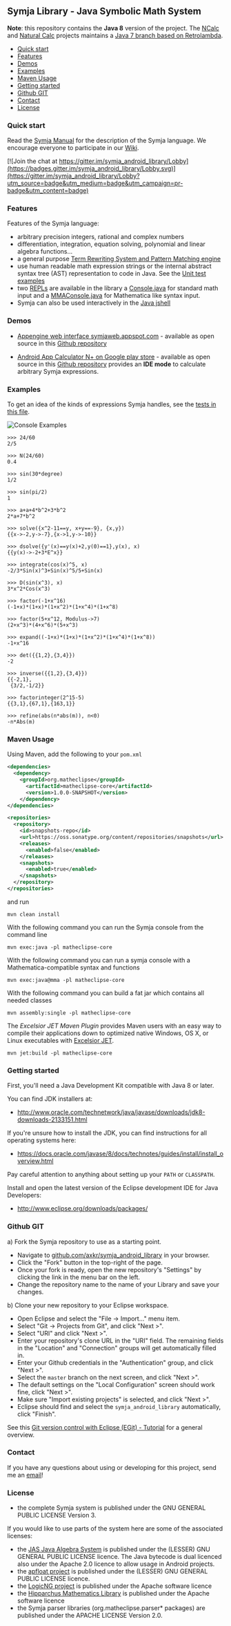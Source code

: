 ## Symja Library - Java Symbolic Math System

**Note**: this repository contains the **Java 8** version of the project. The [NCalc](https://github.com/tranleduy2000/ncalc) and [Natural Calc](https://github.com/tranleduy2000/naturalcalc)  projects maintains a [Java 7 branch based on Retrolambda](https://github.com/tranleduy2000/symja_android_library).

- [Quick start](#quick-start) 
- [Features](#features)
- [Demos](#demos)
- [Examples](#examples)
- [Maven Usage](#maven-usage)
- [Getting started](#getting-started)
- [Github GIT](#github-git)
- [Contact](#contact)
- [License](#license)
 
### Quick start 

Read the [Symja Manual](symja_android_library/doc/index.md) for the description of the Symja language. We encourage everyone to participate in our [Wiki](https://github.com/axkr/symja_android_library/wiki).

[![Join the chat at https://gitter.im/symja_android_library/Lobby](https://badges.gitter.im/symja_android_library/Lobby.svg)](https://gitter.im/symja_android_library/Lobby?utm_source=badge&utm_medium=badge&utm_campaign=pr-badge&utm_content=badge)

### Features

Features of the Symja language:

* arbitrary precision integers, rational and complex numbers
* differentiation, integration, equation solving, polynomial and linear algebra functions...
* a general purpose [Term Rewriting System and Pattern Matching engine](symja_android_library/doc/functions-and-patterns.md)
* use human readable math expression strings or the internal abstract syntax tree (AST) representation to code in Java. See the [Unit test examples](symja_android_library/matheclipse-core/src/test/java/org/matheclipse/core/system/LowercaseTestCase.java)
* two [REPLs](https://en.wikipedia.org/wiki/Read%E2%80%93eval%E2%80%93print_loop) are available in the library a [Console.java](https://github.com/axkr/symja_android_library/blob/master/symja_android_library/matheclipse-core/src/main/java/org/matheclipse/core/eval/Console.java) for standard math input and a [MMAConsole.java](https://github.com/axkr/symja_android_library/blob/master/symja_android_library/matheclipse-core/src/main/java/org/matheclipse/core/eval/MMAConsole.java) for Mathematica like syntax input.
* Symja can also be used interactively in the [Java jshell](https://github.com/axkr/symja_android_library/wiki/JShell-usage)

### Demos

* [Appengine web interface symjaweb.appspot.com](http://symjaweb.appspot.com/) - available as open source in this [Github repository](https://github.com/axkr/symja_web) 

* [Android App Calculator N+ on Google play store](https://play.google.com/store/apps/details?id=com.duy.calculator.free) - available as open source in this [Github repository](https://github.com/tranleduy2000/ncalc) provides an **IDE mode** to calculate arbitrary Symja expressions.

### Examples

To get an idea of the kinds of expressions Symja handles, see the [tests in this file](https://github.com/axkr/symja_android_library/blob/master/symja_android_library/matheclipse-core/src/test/java/org/matheclipse/core/system/LowercaseTestCase.java).

![Console Examples](console.gif)

```mma
>>> 24/60
2/5

>>> N(24/60)
0.4

>>> sin(30*degree)
1/2

>>> sin(pi/2)
1

>>> a+a+4*b^2+3*b^2
2*a+7*b^2

>>> solve({x^2-11==y, x+y==-9}, {x,y})
{{x->-2,y->-7},{x->1,y->-10}}

>>> dsolve({y'(x)==y(x)+2,y(0)==1},y(x), x)
{{y(x)->-2+3*E^x}}

>>> integrate(cos(x)^5, x)
-2/3*Sin(x)^3+Sin(x)^5/5+Sin(x)

>>> D(sin(x^3), x)
3*x^2*Cos(x^3)

>>> factor(-1+x^16)
(-1+x)*(1+x)*(1+x^2)*(1+x^4)*(1+x^8)

>>> factor(5+x^12, Modulus->7)
(2+x^3)*(4+x^6)*(5+x^3)

>>> expand((-1+x)*(1+x)*(1+x^2)*(1+x^4)*(1+x^8))
-1+x^16

>>> det({{1,2},{3,4}})
-2

>>> inverse({{1,2},{3,4}})
{{-2,1},
 {3/2,-1/2}}

>>> factorinteger(2^15-5)
{{3,1},{67,1},{163,1}}

>>> refine(abs(n*abs(m)), n<0)
-n*Abs(m)
```


### Maven Usage

Using Maven, add the following to your `pom.xml`

```xml
<dependencies>
  <dependency>
    <groupId>org.matheclipse</groupId>
      <artifactId>matheclipse-core</artifactId>
	  <version>1.0.0-SNAPSHOT</version>
    </dependency>
</dependencies>

<repositories> 
  <repository>
    <id>snapshots-repo</id>
    <url>https://oss.sonatype.org/content/repositories/snapshots</url>
    <releases>
      <enabled>false</enabled>
    </releases>
    <snapshots>
      <enabled>true</enabled>
    </snapshots>
  </repository>
</repositories>
```

and run

```
mvn clean install
```

With the following command you can run the Symja console from the command line

```
mvn exec:java -pl matheclipse-core
```
 
With the following command you can run a symja console with a Mathematica-compatible syntax and functions

```
mvn exec:java@mma -pl matheclipse-core 
```

With the following command you can build a fat jar which contains all needed classes

```
mvn assembly:single -pl matheclipse-core
```

The *Excelsior JET Maven Plugin* provides Maven users with an easy way to compile their applications
down to optimized native Windows, OS X, or Linux executables with [Excelsior JET](http://excelsiorjet.com).

```
mvn jet:build -pl matheclipse-core
```

### Getting started

First, you'll need a Java Development Kit compatible with Java 8 or later.

You can find JDK installers at:

* http://www.oracle.com/technetwork/java/javase/downloads/jdk8-downloads-2133151.html

If you're unsure how to install the JDK, you can find instructions for
all operating systems here: 

* https://docs.oracle.com/javase/8/docs/technotes/guides/install/install_overview.html

Pay careful attention to anything about setting up your `PATH` or `CLASSPATH`.

Install and open the latest version of the Eclipse development IDE for Java Developers:

* http://www.eclipse.org/downloads/packages/

### Github GIT

a) Fork the Symja repository to use as a starting point.

* Navigate to [github.com/axkr/symja_android_library](https://github.com/axkr/symja_android_library)  in your browser.
* Click the "Fork" button in the top-right of the page.
* Once your fork is ready, open the new repository's "Settings" by clicking the link in the menu bar on the left.
* Change the repository name to the name of your Library and save your changes.
  
b) Clone your new repository to your Eclipse workspace.

* Open Eclipse and select the "File -> Import..." menu item.
* Select "Git -> Projects from Git", and click "Next >".
* Select "URI" and click "Next >". 
* Enter your repository's clone URL in the "URI" field. The remaining fields in the "Location" and "Connection" groups will get automatically filled in.
* Enter your Github credentials in the "Authentication" group, and click "Next >".
* Select the `master` branch on the next screen, and click "Next >".
* The default settings on the "Local Configuration" screen should work fine, click "Next >".
* Make sure "Import existing projects" is selected, and click "Next >".
* Eclipse should find and select the `symja_android_library` automatically, click "Finish".

See this [Git version control with Eclipse (EGit) - Tutorial](http://www.vogella.com/tutorials/EclipseGit/article.html) for a general overview.

### Contact

If you have any questions about using or developing for this project, send me an [email][1]!

### License

* the complete Symja system is published under the GNU GENERAL PUBLIC LICENSE Version 3.

If you would like to use parts of the system here are some of the associated licenses:

* the [JAS Java Algebra System](http://krum.rz.uni-mannheim.de/jas/) is published under the (LESSER) GNU GENERAL PUBLIC LICENSE licence. The Java bytecode is dual licenced also under the Apache 2.0 licence to allow usage in Android projects.  
* the [apfloat project](https://github.com/mtommila/apfloat) is published under the (LESSER) GNU GENERAL PUBLIC LICENSE licence. 
* the [LogicNG project](https://github.com/logic-ng/LogicNG) is published under the Apache software licence
* the [Hipparchus Mathematics Library](https://www.hipparchus.org/) is published under the Apache software licence
* the Symja parser libraries (org.matheclipse.parser* packages) are published under the APACHE LICENSE Version 2.0.

[1]: mailto:axelclk@gmail.com
[2]: http://www.vogella.com/tutorials/EclipseGit/article.html
